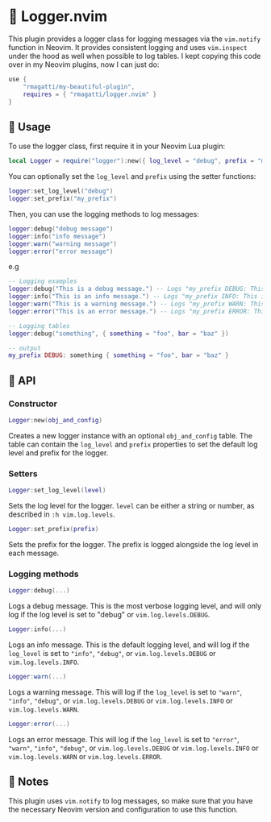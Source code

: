 # 🌟 Logger.nvim

This plugin provides a logger class for logging messages via the `vim.notify` function in Neovim.
It provides consistent logging and uses `vim.inspect` under the hood as well when possible to log tables.
I kept copying this code over in my Neovim plugins, now I can just do:

```lua
use {
    "rmagatti/my-beautiful-plugin",
    requires = { "rmagatti/logger.nvim" }
}
```

## 🚀 Usage

To use the logger class, first require it in your Neovim Lua plugin:

```lua
local Logger = require("logger"):new({ log_level = "debug", prefix = "my_prefix" })
```

You can optionally set the `log_level` and `prefix` using the setter functions:

```lua
logger:set_log_level("debug")
logger:set_prefix("my_prefix")
```

Then, you can use the logging methods to log messages:

```lua
logger:debug("debug message")
logger:info("info message")
logger:warn("warning message")
logger:error("error message")
```

e.g
```lua
-- Logging examples
logger:debug("This is a debug message.") -- Logs "my_prefix DEBUG: This is a debug message." as a vim.notify with level DEBUG
logger:info("This is an info message.") -- Logs "my_prefix INFO: This is an info message." as a vim.notify with level INFO
logger:warn("This is a warning message.") -- Logs "my_prefix WARN: This is a warning message." as a vim.notify with level WARN
logger:error("This is an error message.") -- Logs "my_prefix ERROR: This is an error message." as a vim.notify with level ERROR

-- Logging tables
logger:debug("something", { something = "foo", bar = "baz" })

-- output
my_prefix DEBUG: something { something = "foo", bar = "baz" }
```

## 🔌 API

### Constructor

```lua
Logger:new(obj_and_config)
```

Creates a new logger instance with an optional `obj_and_config` table. The table can contain the `log_level` and `prefix` properties to set the default log level and prefix for the logger.

### Setters

```lua
Logger:set_log_level(level)
```

Sets the log level for the logger. `level` can be either a string or number, as described in `:h vim.log.levels`.

```lua
Logger:set_prefix(prefix)
```

Sets the prefix for the logger. The prefix is logged alongside the log level in each message.

### Logging methods

```lua
Logger:debug(...)
```

Logs a debug message. This is the most verbose logging level, and will only log if the log level is set to "debug" or `vim.log.levels.DEBUG`.

```lua
Logger:info(...)
```

Logs an info message. This is the default logging level, and will log if the `log_level` is set to `"info"`, `"debug"`, or `vim.log.levels.DEBUG` or `vim.log.levels.INFO`.

```lua
Logger:warn(...)
```

Logs a warning message. This will log if the `log_level` is set to `"warn"`, `"info"`, `"debug"`, or `vim.log.levels.DEBUG` or `vim.log.levels.INFO` or `vim.log.levels.WARN`.

```lua
Logger:error(...)
```

Logs an error message. This will log if the `log_level` is set to `"error"`, `"warn"`, `"info"`, `"debug"`, or `vim.log.levels.DEBUG` or `vim.log.levels.INFO` or `vim.log.levels.WARN` or `vim.log.levels.ERROR`.

## 📝 Notes

This plugin uses `vim.notify` to log messages, so make sure that you have the necessary Neovim version and configuration to use this function.
